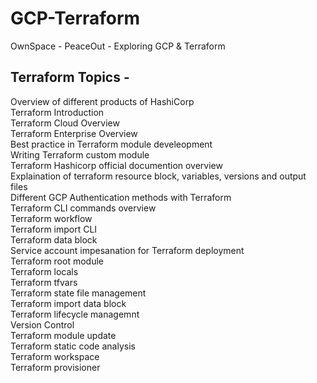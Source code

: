 # GCP-Terraform
OwnSpace - PeaceOut - Exploring GCP &amp; Terraform

## Terraform Topics -

Overview of different products of HashiCorp<br>
Terraform Introduction<br>
Terraform Cloud Overview<br>
Terraform Enterprise Overview<br>
Best practice in Terraform module develeopment<br>
Writing Terraform custom module<br>
Terraform Hashicorp official documention overview<br>
Explaination of terraform resource block, variables, versions and output files<br>
Different GCP Authentication methods with Terraform<br>
Terraform CLI commands overview<br>
Terraform workflow<br>
Terraform import CLI<br>
Terraform data block<br>
Service account impesanation for Terraform deployment<br>
Terraform root module<br>
Terraform locals<br>
Terraform tfvars<br>
Terraform state file management<br>
Terraform import data block<br>
Terraform lifecycle managemnt<br>
Version Control<br>
Terraform module update<br>
Terraform static code analysis<br>
Terraform workspace<br>
Terraform provisioner<br>
